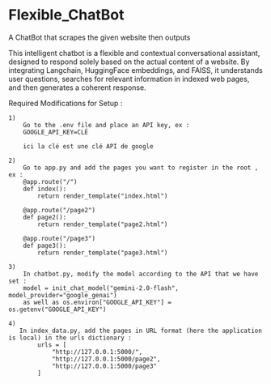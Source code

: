 # Flexible_ChatBot
A ChatBot that scrapes the given website then outputs


This intelligent chatbot is a flexible and contextual conversational assistant, designed to respond solely based on the actual content of a website. By integrating Langchain, HuggingFace embeddings, and FAISS, it understands user questions, searches for relevant information in indexed web pages, and then generates a coherent response.

Required Modifications for Setup : 

    1)
        Go to the .env file and place an API key, ex :
        GOOGLE_API_KEY=CLÉ

        ici la clé est une clé API de google

    2)
        Go to app.py and add the pages you want to register in the root , ex : 
        @app.route("/")
        def index():
            return render_template("index.html")

        @app.route("/page2")
        def page2():
            return render_template("page2.html")

        @app.route("/page3")
        def page3():
            return render_template("page3.html")
    
    3)
        In chatbot.py, modify the model according to the API that we have set :
        model = init_chat_model("gemini-2.0-flash", model_provider="google_genai")
        as well as os.environ["GOOGLE_API_KEY"] = os.getenv("GOOGLE_API_KEY") 

    4)
       In index_data.py, add the pages in URL format (here the application is local) in the urls dictionary : 
            urls = [
                "http://127.0.0.1:5000/",
                "http://127.0.0.1:5000/page2",   
                "http://127.0.0.1:5000/page3"
            ] 
